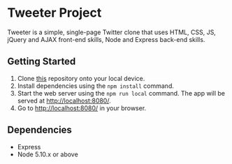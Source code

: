 # Tweeter Project

Tweeter is a simple, single-page Twitter clone that uses HTML, CSS, JS, jQuery and AJAX front-end skills, Node and Express back-end skills.

## Getting Started

1. Clone [this](https://github.com/GraceLR/tweeter) repository onto your local device.
2. Install dependencies using the `npm install` command.
3. Start the web server using the `npm run local` command. The app will be served at <http://localhost:8080/>.
4. Go to <http://localhost:8080/> in your browser.

## Dependencies

- Express
- Node 5.10.x or above
